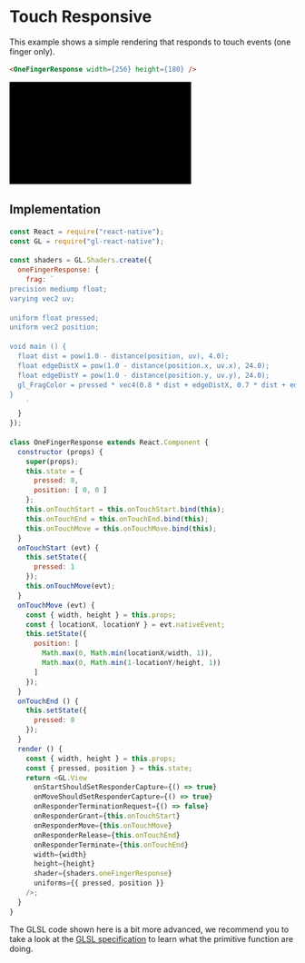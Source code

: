 # Touch Responsive

This example shows a simple rendering that responds to touch events (one finger only).

```html
<OneFingerResponse width={256} height={180} />
```

![](5.gif)

## Implementation

```js
const React = require("react-native");
const GL = require("gl-react-native");

const shaders = GL.Shaders.create({
  oneFingerResponse: {
    frag: `
precision mediump float;
varying vec2 uv;

uniform float pressed;
uniform vec2 position;

void main () {
  float dist = pow(1.0 - distance(position, uv), 4.0);
  float edgeDistX = pow(1.0 - distance(position.x, uv.x), 24.0);
  float edgeDistY = pow(1.0 - distance(position.y, uv.y), 24.0);
  gl_FragColor = pressed * vec4(0.8 * dist + edgeDistX, 0.7 * dist + edgeDistY, 0.6 * dist, 1.0);
}
    `
  }
});

class OneFingerResponse extends React.Component {
  constructor (props) {
    super(props);
    this.state = {
      pressed: 0,
      position: [ 0, 0 ]
    };
    this.onTouchStart = this.onTouchStart.bind(this);
    this.onTouchEnd = this.onTouchEnd.bind(this);
    this.onTouchMove = this.onTouchMove.bind(this);
  }
  onTouchStart (evt) {
    this.setState({
      pressed: 1
    });
    this.onTouchMove(evt);
  }
  onTouchMove (evt) {
    const { width, height } = this.props;
    const { locationX, locationY } = evt.nativeEvent;
    this.setState({
      position: [
        Math.max(0, Math.min(locationX/width, 1)),
        Math.max(0, Math.min(1-locationY/height, 1))
      ]
    });
  }
  onTouchEnd () {
    this.setState({
      pressed: 0
    });
  }
  render () {
    const { width, height } = this.props;
    const { pressed, position } = this.state;
    return <GL.View
      onStartShouldSetResponderCapture={() => true}
      onMoveShouldSetResponderCapture={() => true}
      onResponderTerminationRequest={() => false}
      onResponderGrant={this.onTouchStart}
      onResponderMove={this.onTouchMove}
      onResponderRelease={this.onTouchEnd}
      onResponderTerminate={this.onTouchEnd}
      width={width}
      height={height}
      shader={shaders.oneFingerResponse}
      uniforms={{ pressed, position }}
    />;
  }
}
```

The GLSL code shown here is a bit more advanced, we recommend you to take a look at the [GLSL specification](https://www.opengl.org/documentation/glsl/) to learn what the primitive function are doing.
